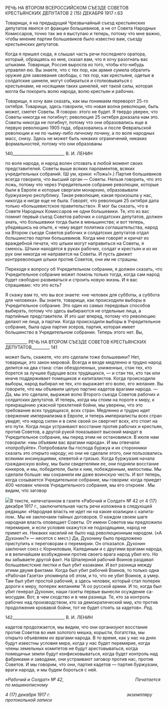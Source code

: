 РЕЧЬ НА ВТОРОМ ВСЕРОССИЙСКОМ СЪЕЗДЕ СОВЕТОВ КРЕСТЬЯНСКИХ ДЕПУТАТОВ 2 (15) ДЕКАБРЯ 1917 г.63

Товарищи, я на предыдущий Чрезвычайный съезд крестьянских депутатов явился от фракции большевиков, а не от Совета Народных Комиссаров, точно так же я выступаю и теперь, потому что мне важно, чтобы мнение партии большевиков было известно вам, съезду крестьянских депутатов.

Когда я пришел сюда, я слышал часть речи последнего оратора, который, обращаясь ко мне, сказал вам, что я хочу разогнать вас штыками. Товарищи, Россия выросла из того, чтобы кто-нибудь управлял ею. Вы знаете, что с тех пор, как армия сумела обра­тить оружие для завоевания свободы, с тех пор, как крестьяне, одетые в солдатские шинели, могут собираться и столковываться с крестьянами, не носящими таких шине­лей, нет такой силы, которая могла бы покорить волю народа, волю крестьян и рабочих.

Товарищи, я хочу вам сказать, как мы понимаем переворот 25-го октября. Товарищи, здесь говорили, что новая волна революции, быть может, сметет Советы. Я говорю: этого не будет. Я твердо уверен, что Советы никогда не погибнут; революция 25 октяб­ря доказала нам это. Советы никогда не погибнут, потому что они образовались еще в первую революцию 1905 года, образовались и после Февральской революции и не по чьему-либо личному почину, а по воле народных масс, снизу. Здесь не может быть ни­каких ограничений, никаких формальностей, потому что они образованы

  

140__________________________ В. И. ЛЕНИН

по воле народа, и народ волен отозвать в любой момент своих представителей. Советы выше всяких парламентов, всяких учредительных собраний. (Ш ум, крики: «Ложь!».) Партия большевиков всегда говорила, что высший орган — Советы. Нельзя говорить, что это ложь, потому что через Учредительное собрание революции, которые были в Европе и которые свергали монархию, образовывали буржуазную республику. Такая революция, какая произошла у нас, никогда и нигде еще не была. Говорят, что революция 25 октября дала только «большевистское правительство». Я мог бы сказать, что в Совете Народных Комиссаров не одни большевики. Те, кто из вас помнит первый съезд Советов рабочих и солдатских депутатов, должен знать, что большевики тогда были в меньшинстве; и вот теперь, убедившись на опыте, к чему ведет политика со­глашательства, народ на Втором съезде Советов рабочих и солдатских депутатов отдал большинство партии большевиков. Когда мне говорят и кричат из враждебной печати, что штыки могут направиться на Советы, я смеюсь. Штыки находятся в руках рабочих, солдат и крестьян и из их рук они никогда не направятся на Советы. И пусть движет контрреволюция штыки против Советов, они им не страшны.

Переходя к вопросу об Учредительном собрании, я должен сказать, что Учредитель­ное собрание может помочь только тогда, когда сам народ будет свободно развиваться и строить новую жизнь. И я вас спрашиваю: что это есть?

Я скажу вам то, что вы все знаете: «не человек для субботы, а суббота для человека». Вы знаете, товарищи, как происходили выборы в Учредительное собрание. Это один из самых передовых способов выбирать, потому что здесь выбираются не отдельные лица, а партийные представители. И это шаг вперед, потому что революцию делают не лица, а партии. Когда происходили выборы в Учредительное собрание, была одна партия эсеров, партия, которая имеет большинство в Учредительном собрании. Теперь этого нет. Вы,

  

___________ РЕЧЬ НА ВТОРОМ СЪЕЗДЕ СОВЕТОВ КРЕСТЬЯНСКИХ ДЕПУТАТОВ_________ 141

может быть, скажете, что это сделали тоже большевики? Нет, товарищи, это закон ми­ровой. Всегда и везде медленно и трудно народ делится на два стана: стан обездолен­ных, униженных, стан тех, кто борется за лучшее будущее всех трудящихся, — и стан тех, кто так или иначе поддерживает помещиков и капиталистов. Когда происходили выборы, народ выбирал не тех, кто выражает его волю, его желание. Вы говорите, что мы объявили целую партию кадетов врагами народа. — Да, мы это сделали, выражая волю Второго съезда Советов рабочих и солдатских депутатов. И теперь, когда мы сто­им на пороге к миру, к прекращению ужасной трехлетней бойни, мы уверены, что это требование всех трудящихся, всех стран. Медленно и трудно идет свержение империа­лизма в Европе, и теперь империалисты всех стран увидят, что народ силен и в силе своей он свергнет всех, кто стоит на его пути. Когда люди устраивают восстание про­тив рабочих и крестьян, против Советов, а другой рукой показывают высокий мандат в Учредительное собрание, мы перед этим не остановимся. В июле нам говорили: «мы объявим вас врагами народа». И мы отвечали: «попробуйте». Попробовали бы господа буржуа и их сторонники сказать это открыто народу; но они не сделали этого, они пользовались всякими инсинуациями, клеветой и грязью. Когда буржуазия начала гра­жданскую войну, мы были свидетелями ее, они подняли восстание юнкеров, и мы, по­бедители, были к ним, побежденным, милостивы. Мы сделали больше: мы сохранили им даже воинскую честь. И вот теперь, когда созывается Учредительное собрание, мы говорим: когда приедет 400 человек членов Учредительного собрания, мы его откроем . Мы видим, что заговор

![](file:///C:/Users/bot32/AppData/Local/Temp/msohtmlclip1/01/clip_image001.png)В тексте, напечатанном в газете «Рабочий и Солдат» № 42 от 4 (17) декабря 1917 г., заключительная часть речи изложена в следующей редакции: «Народная власть не идет ни на какие коалиции с капита­лом.. Мы не заключаем тайных договоров. О каждом своем шаге народная власть оповещает Советы. От имени Советов мы предложили перемирие, и если условия окажутся не подходящими, народ не примет их. Никаких насилий не было над революционным народом. («А Духонин?» — несется с мест.) Да, Духонину было предложено приступить к переговорам о перемирии. Он отказался. Духонин заключил союз с Корниловым, Калединым и с другими врагами народа, и в величайшем возбуждении против сво­его врага народ убил его. Но вы забываете другой факт. На Шпалерной рабочий Воинов раздавал боль­шевистские листки и был убит казаками. И вот разница между этими двумя фактами. Когда был убит рабочий Воинов, то только одна «Рабочая Газета» упомянула об этом, и то, что не убит Воинов, а умер. Там был убит простой рабочий, а здесь человек, который стал поперек дороги к миру, поперек желаниям "А оо русской армии. И то, когда был убит генерал Духонин, наши газеты первые вынесли осуждение са­мосудам. Вот, в чем сходство и в чем разница. Те, кто за контроль рабочих над производством, кто за демократический мир, кто против продолжения кровавой бойни, тот не будет стоять за кадетов». _Ред._

  

142__________________________ В. И. ЛЕНИН

кадетов продолжается, мы видим, что они организуют восстание против Советов во имя золотого мешка, корысти, богатства, мы открыто объявляем их врагами народа. В то время, как у нас на днях будут известны условия мира, когда у нас будет перемирие, когда члены земельных комитетов не будут арестовываться, когда помещичьи земли будут конфисковываться, когда будет контроль над фабриками и заводами, они устраи­вают заговор против нас, против Советов. И мы говорим, что они, партия кадетов — партия буржуазии, враги народа, и мы будем бороться с ней.

_«Рабочий и Солдат» № 42,                                                          Печатается по машинописному_

_4 (17) декабря 1917 г.                                                              экземпляру протокольной записи_